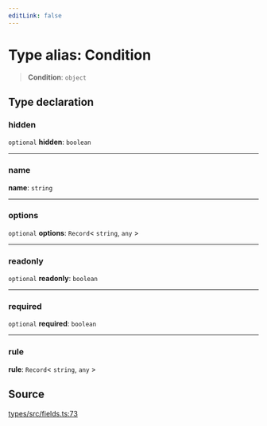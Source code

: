 ```yaml
---
editLink: false
---
```


# Type alias: Condition

> **Condition**: `object`

## Type declaration

### hidden

`optional` **hidden**: `boolean`

---

### name

**name**: `string`

---

### options

`optional` **options**: `Record`\< `string`, `any` \>

---

### readonly

`optional` **readonly**: `boolean`

---

### required

`optional` **required**: `boolean`

---

### rule

**rule**: `Record`\< `string`, `any` \>

## Source

[types/src/fields.ts:73](https://github.com/directus/directus/blob/7789a6c53/packages/types/src/fields.ts#L73)
